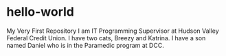 # hello-world
My Very First Repository
I am IT Programming Supervisor at Hudson Valley Federal Credit Union.  I have two cats, Breezy and Katrina.  I have a son named Daniel who is in the Paramedic program at DCC.
